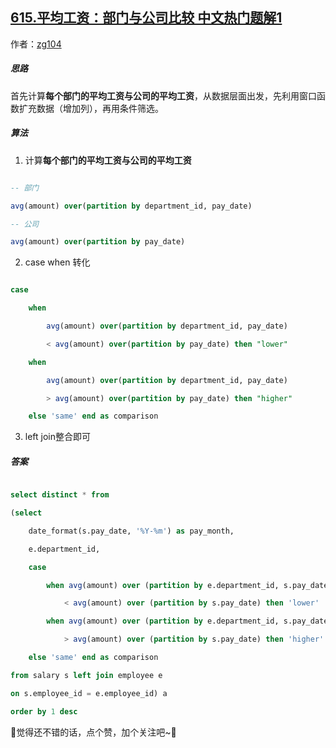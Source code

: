 ## [615.平均工资：部门与公司比较 中文热门题解1](https://leetcode.cn/problems/average-salary-departments-vs-company/solutions/100000/by-zg104-lytn)

作者：[zg104](https://leetcode.cn/u/zg104)
##### 思路

首先计算**每个部门的平均工资与公司的平均工资**，从数据层面出发，先利用窗口函数扩充数据（增加列），再用条件筛选。

##### 算法

1. 计算**每个部门的平均工资与公司的平均工资**

```sql
-- 部门
avg(amount) over(partition by department_id, pay_date) 
-- 公司
avg(amount) over(partition by pay_date) 
```

2. case when 转化

```sql
case
    when
        avg(amount) over(partition by department_id, pay_date) 
        < avg(amount) over(partition by pay_date) then "lower"
    when 
        avg(amount) over(partition by department_id, pay_date) 
        > avg(amount) over(partition by pay_date) then "higher"
    else 'same' end as comparison
```

3. left join整合即可

##### 答案

```sql
select distinct * from
(select 
    date_format(s.pay_date, '%Y-%m') as pay_month, 
    e.department_id, 
    case 
        when avg(amount) over (partition by e.department_id, s.pay_date) 
            < avg(amount) over (partition by s.pay_date) then 'lower'
        when avg(amount) over (partition by e.department_id, s.pay_date) 
            > avg(amount) over (partition by s.pay_date) then 'higher'
    else 'same' end as comparison
from salary s left join employee e
on s.employee_id = e.employee_id) a
order by 1 desc
```

🥰觉得还不错的话，点个赞，加个关注吧~🥰